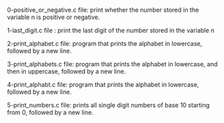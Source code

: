 0-positive_or_negative.c file: print whether the number stored in the variable n is positive or negative.

1-last_digit.c file : print the last digit of the number stored in the variable n

2-print_alphabet.c file: program that prints the alphabet in lowercase, followed by a new line.

3-print_alphabets.c file: program that prints the alphabet in lowercase, and then in uppercase, followed by a new line.

4-print_alphabt.c file: program that prints the alphabet in lowercase, followed by a new line.

5-print_numbers.c file: prints all single digit numbers of base 10 starting from 0, followed by a new line.
